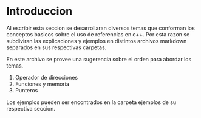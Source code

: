 # Introduccion
Al escribir esta seccion se desarrollaran diversos temas
que conforman los conceptos basicos sobre el uso de referencias
en c++. Por esta razon se subdiviran las explicaciones y ejemplos
en distintos archivos markdown separados en sus respectivas carpetas.

En este archivo se provee una sugerencia sobre el orden para abordar
los temas.

1. Operador de direcciones
2. Funciones y memoria
3. Punteros

Los ejemplos pueden ser encontrados en la carpeta ejemplos de su respectiva seccion.
